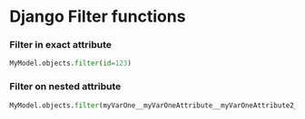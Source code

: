 
# Django Filter functions


### Filter in exact attribute
```python
MyModel.objects.filter(id=123)
```


### Filter on nested attribute
```python
MyModel.objects.filter(myVarOne__myVarOneAttribute__myVarOneAttribute2__endswith="@email.com"):
```
